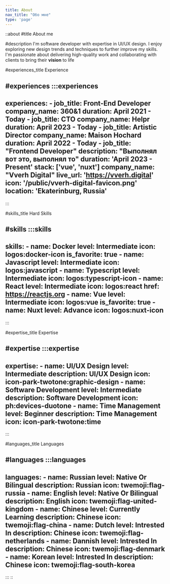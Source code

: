```yaml
---
title: About
nav_title: "Обо мне"
type: 'page'
---
```


::about
#title 
About me

#description
I'm software developer with expertise in UI/UX design. I enjoy exploring new design trends and techniques to further improve my skills. I'm passionate about delivering high-quality work and collaborating with clients to bring their <b>vision</b> to life


#experiences_title
Experience

#experiences
  :::experiences
  ---
  experiences:
    - job_title: Front-End Developer
      company_name: 360&1
      duration: April 2021 - Today
    - job_title: CTO
      company_name: Helpr
      duration: April 2023 - Today
    - job_title: Artistic Director
      company_name: Maison Hochard
      duration: April 2022 - Today
    - job_title: "Frontend Developer"
      description: "Выполнял вот это, выполнял то"
      duration: 'April 2023 - Present' 
      stack: ['vue', 'nuxt']
      company_name: "Vverh Digital"
      live_url: 'https://vverh.digital'
      icon: '/public/vverh-digital-favicon.png'
      location: 'Ekaterinburg, Russia'
  ---
  :::


#skills_title
Hard Skills

#skills 
  :::skills
  ---
  skills:
    - name: Docker
      level: Intermediate
      icon: logos:docker-icon
      is_favorite: true
    - name: Javascript
      level: Intermediate
      icon: logos:javascript
    - name: Typescript
      level: Intermediate
      icon: logos:typescript-icon
    - name: React
      level: Intermediate
      icon: logos:react
      href: https://reactjs.org
    - name: Vue
      level: Intermediate
      icon: logos:vue
      is_favorite: true
    - name: Nuxt
      level: Advance
      icon: logos:nuxt-icon
  ---
  :::

#expertise_title
Expertise

#expertise
  :::expertise
  ---
  expertise: 
    - name: UI/UX Design
      level: Intermediate
      description: UI/UX Design
      icon: icon-park-twotone:graphic-design
    - name: Software Development
      level: Intermediate
      description: Software Development
      icon: ph:devices-duotone
    - name: Time Management
      level: Beginner
      description: Time Management
      icon: icon-park-twotone:time
  ---
  :::

#languages_title
Languages

#languages
  :::languages
  ---
  languages:
    - name: Russian
      level: Native Or Bilingual
      description: Russian
      icon: twemoji:flag-russia
    - name: English
      level: Native Or Bilingual
      description: English
      icon: twemoji:flag-united-kingdom
    - name: Chinese
      level: Currently Learning
      description: Chinese
      icon: twemoji:flag-china
    - name: Dutch
      level: Intrested In
      description: Chinese
      icon: twemoji:flag-netherlands
    - name: Dannish
      level: Intrested In
      description: Chinese
      icon: twemoji:flag-denmark
    - name: Korean
      level: Intrested In
      description: Chinese
      icon: twemoji:flag-south-korea
  ---
  :::
::
